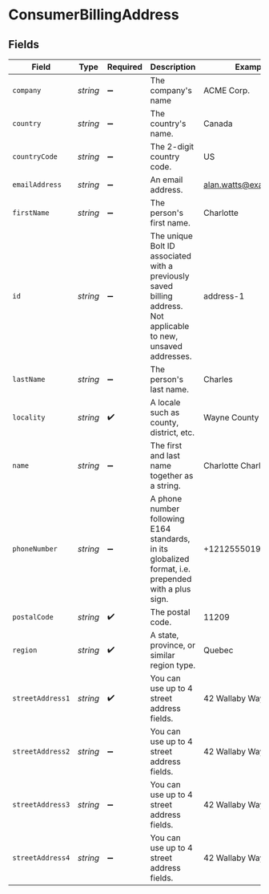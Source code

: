 # ConsumerBillingAddress


## Fields

| Field                                                                                                            | Type                                                                                                             | Required                                                                                                         | Description                                                                                                      | Example                                                                                                          |
| ---------------------------------------------------------------------------------------------------------------- | ---------------------------------------------------------------------------------------------------------------- | ---------------------------------------------------------------------------------------------------------------- | ---------------------------------------------------------------------------------------------------------------- | ---------------------------------------------------------------------------------------------------------------- |
| `company`                                                                                                        | *string*                                                                                                         | :heavy_minus_sign:                                                                                               | The company's name                                                                                               | ACME Corp.                                                                                                       |
| `country`                                                                                                        | *string*                                                                                                         | :heavy_minus_sign:                                                                                               | The country's name.                                                                                              | Canada                                                                                                           |
| `countryCode`                                                                                                    | *string*                                                                                                         | :heavy_minus_sign:                                                                                               | The 2-digit country code.                                                                                        | US                                                                                                               |
| `emailAddress`                                                                                                   | *string*                                                                                                         | :heavy_minus_sign:                                                                                               | An email address.                                                                                                | alan.watts@example.com                                                                                           |
| `firstName`                                                                                                      | *string*                                                                                                         | :heavy_minus_sign:                                                                                               | The person's first name.                                                                                         | Charlotte                                                                                                        |
| `id`                                                                                                             | *string*                                                                                                         | :heavy_minus_sign:                                                                                               | The unique Bolt ID associated with a previously saved billing address. Not applicable to new, unsaved addresses. | address-1                                                                                                        |
| `lastName`                                                                                                       | *string*                                                                                                         | :heavy_minus_sign:                                                                                               | The person's last name.                                                                                          | Charles                                                                                                          |
| `locality`                                                                                                       | *string*                                                                                                         | :heavy_check_mark:                                                                                               | A locale such as county, district, etc.                                                                          | Wayne County                                                                                                     |
| `name`                                                                                                           | *string*                                                                                                         | :heavy_minus_sign:                                                                                               | The first and last name together as a string.                                                                    | Charlotte Charles                                                                                                |
| `phoneNumber`                                                                                                    | *string*                                                                                                         | :heavy_minus_sign:                                                                                               | A phone number following E164 standards, in its globalized format, i.e. prepended with a plus sign.              | +12125550199                                                                                                     |
| `postalCode`                                                                                                     | *string*                                                                                                         | :heavy_check_mark:                                                                                               | The postal code.                                                                                                 | 11209                                                                                                            |
| `region`                                                                                                         | *string*                                                                                                         | :heavy_check_mark:                                                                                               | A state, province, or similar region type.                                                                       | Quebec                                                                                                           |
| `streetAddress1`                                                                                                 | *string*                                                                                                         | :heavy_check_mark:                                                                                               | You can use up to 4 street address fields.                                                                       | 42 Wallaby Way                                                                                                   |
| `streetAddress2`                                                                                                 | *string*                                                                                                         | :heavy_minus_sign:                                                                                               | You can use up to 4 street address fields.                                                                       | 42 Wallaby Way                                                                                                   |
| `streetAddress3`                                                                                                 | *string*                                                                                                         | :heavy_minus_sign:                                                                                               | You can use up to 4 street address fields.                                                                       | 42 Wallaby Way                                                                                                   |
| `streetAddress4`                                                                                                 | *string*                                                                                                         | :heavy_minus_sign:                                                                                               | You can use up to 4 street address fields.                                                                       | 42 Wallaby Way                                                                                                   |